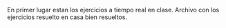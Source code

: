 En primer lugar estan los ejercicios a tiempo real en clase.
Archivo con los ejercicios resuelto en casa bien resueltos.
